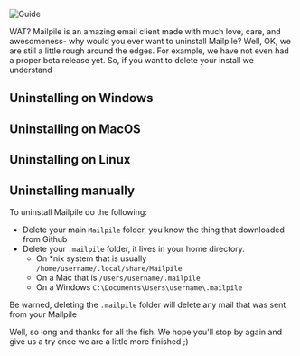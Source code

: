 ![Guide](https://github.com/pagekite/Mailpile/wiki/images/page-guide.png)

WAT? Mailpile is an amazing email client made with much love, care, and awesomeness- why would you ever want to uninstall Mailpile? Well, OK, we are still a little rough around the edges. For example, we have not even had a proper beta release yet. So, if you want to delete your install we understand

## Uninstalling on Windows


## Uninstalling on MacOS


## Uninstalling on Linux


## Uninstalling manually

To uninstall Mailpile do the following:

* Delete your main `Mailpile` folder, you know the thing that downloaded from Github
* Delete your `.mailpile` folder, it lives in your home directory.
    * On *nix system that is usually `/home/username/.local/share/Mailpile`
    * On a Mac that is `/Users/username/.mailpile`
    * On a Windows `C:\Documents\Users\username\.mailpile`

Be warned, deleting the `.mailpile` folder will delete any mail that was sent from your Mailpile

Well, so long and thanks for all the fish. We hope you'll stop by again and give us a try once we are a little more finished ;)